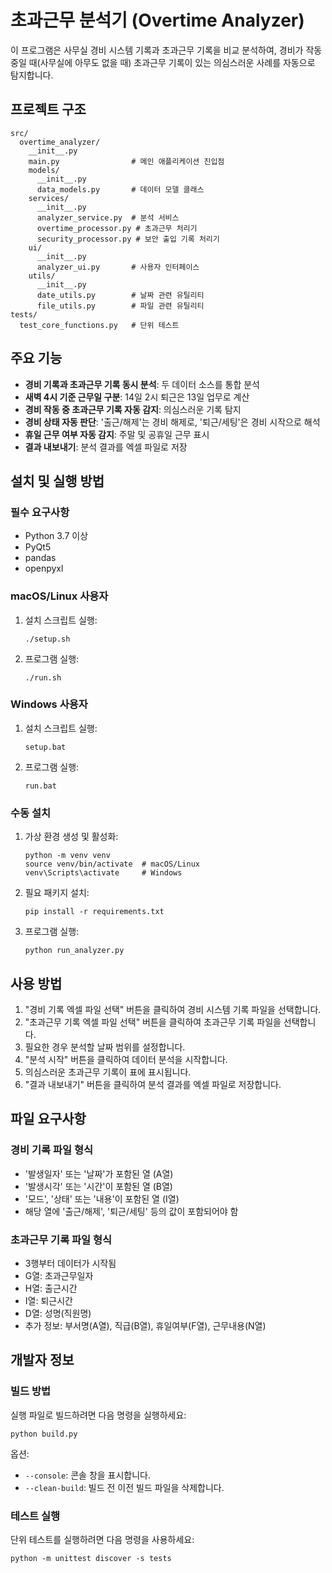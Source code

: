 # 초과근무 분석기 (Overtime Analyzer)

이 프로그램은 사무실 경비 시스템 기록과 초과근무 기록을 비교 분석하여, 경비가 작동 중일 때(사무실에 아무도 없을 때) 초과근무 기록이 있는 의심스러운 사례를 자동으로 탐지합니다.

## 프로젝트 구조

```
src/
  overtime_analyzer/
    __init__.py
    main.py                # 메인 애플리케이션 진입점
    models/
      __init__.py
      data_models.py       # 데이터 모델 클래스
    services/
      __init__.py
      analyzer_service.py  # 분석 서비스
      overtime_processor.py # 초과근무 처리기
      security_processor.py # 보안 출입 기록 처리기
    ui/
      __init__.py
      analyzer_ui.py       # 사용자 인터페이스
    utils/
      __init__.py
      date_utils.py        # 날짜 관련 유틸리티
      file_utils.py        # 파일 관련 유틸리티
tests/
  test_core_functions.py   # 단위 테스트
```

## 주요 기능

- **경비 기록과 초과근무 기록 동시 분석**: 두 데이터 소스를 통합 분석
- **새벽 4시 기준 근무일 구분**: 14일 2시 퇴근은 13일 업무로 계산
- **경비 작동 중 초과근무 기록 자동 감지**: 의심스러운 기록 탐지
- **경비 상태 자동 판단**: '출근/해제'는 경비 해제로, '퇴근/세팅'은 경비 시작으로 해석
- **휴일 근무 여부 자동 감지**: 주말 및 공휴일 근무 표시
- **결과 내보내기**: 분석 결과를 엑셀 파일로 저장

## 설치 및 실행 방법

### 필수 요구사항

- Python 3.7 이상
- PyQt5
- pandas
- openpyxl

### macOS/Linux 사용자

1. 설치 스크립트 실행:

   ```
   ./setup.sh
   ```

2. 프로그램 실행:
   ```
   ./run.sh
   ```

### Windows 사용자

1. 설치 스크립트 실행:

   ```
   setup.bat
   ```

2. 프로그램 실행:
   ```
   run.bat
   ```

### 수동 설치

1. 가상 환경 생성 및 활성화:

   ```
   python -m venv venv
   source venv/bin/activate  # macOS/Linux
   venv\Scripts\activate     # Windows
   ```

2. 필요 패키지 설치:

   ```
   pip install -r requirements.txt
   ```

3. 프로그램 실행:
   ```
   python run_analyzer.py
   ```

## 사용 방법

1. "경비 기록 엑셀 파일 선택" 버튼을 클릭하여 경비 시스템 기록 파일을 선택합니다.
2. "초과근무 기록 엑셀 파일 선택" 버튼을 클릭하여 초과근무 기록 파일을 선택합니다.
3. 필요한 경우 분석할 날짜 범위를 설정합니다.
4. "분석 시작" 버튼을 클릭하여 데이터 분석을 시작합니다.
5. 의심스러운 초과근무 기록이 표에 표시됩니다.
6. "결과 내보내기" 버튼을 클릭하여 분석 결과를 엑셀 파일로 저장합니다.

## 파일 요구사항

### 경비 기록 파일 형식

- '발생일자' 또는 '날짜'가 포함된 열 (A열)
- '발생시각' 또는 '시간'이 포함된 열 (B열)
- '모드', '상태' 또는 '내용'이 포함된 열 (I열)
- 해당 열에 '출근/해제', '퇴근/세팅' 등의 값이 포함되어야 함

### 초과근무 기록 파일 형식

- 3행부터 데이터가 시작됨
- G열: 초과근무일자
- H열: 출근시간
- I열: 퇴근시간
- D열: 성명(직원명)
- 추가 정보: 부서명(A열), 직급(B열), 휴일여부(F열), 근무내용(N열)

## 개발자 정보

### 빌드 방법

실행 파일로 빌드하려면 다음 명령을 실행하세요:

```
python build.py
```

옵션:

- `--console`: 콘솔 창을 표시합니다.
- `--clean-build`: 빌드 전 이전 빌드 파일을 삭제합니다.

### 테스트 실행

단위 테스트를 실행하려면 다음 명령을 사용하세요:

```
python -m unittest discover -s tests
```
